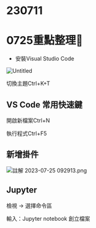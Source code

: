 # 230711

# 0725重點整理📄

- 安裝Visual Studio Code

![Untitled](https://s3-us-west-2.amazonaws.com/secure.notion-static.com/90d20831-3a0c-4124-89b3-6f5e97338a75/Untitled.png)

切換主題Ctrl+K+T

## ****VS Code 常用快速鍵****

[](https://ithelp.ithome.com.tw/articles/10237385)

開啟新檔案Ctrl+N

執行程式Ctrl+F5

## 新增掛件

![註解 2023-07-25 092913.png](https://s3-us-west-2.amazonaws.com/secure.notion-static.com/cc79f42a-5c0b-4da6-bcae-b68c1e315df4/%E8%A8%BB%E8%A7%A3_2023-07-25_092913.png)

## Jupyter

檢視 → 選擇命令區

輸入：Jupyter notebook 創立檔案
